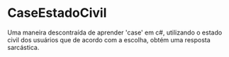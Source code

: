 # CaseEstadoCivil
Uma maneira descontraída de aprender 'case' em c#, utilizando o estado civil dos usuários que de acordo com a escolha, obtém uma resposta sarcástica.
